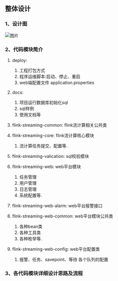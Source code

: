 ## 整体设计

### 1、设计图

![图片](http://img.ccblog.cn/flink/flink-streaming-platform-web.jpg)

### 2、代码模块简介

1. deploy:
    1. 工程打包方式
    2. 程序运维脚本:启动、停止、重启
    3. web端配置文件 application.properties
   
2. docs: 
   1. 项目运行数据库初始化sql
   2. sql样例
   3. 使用文档等
   
3. flink-streaming-common: flink流计算相关公共类

4. flink-streaming-core: flink流计算核心模块
   1. 流计算任务提交、配置等.

5. flink-streaming-valication: sql校验模块

6. flink-streaming-web: web平台模块
   1. 任务管理
   2. 用户管理
   3. 日志管理
   4. 系统配置等.
   
7. flink-streaming-web-alarm: web平台报警接口

8. flink-streaming-web-common: web平台模块公共类
   1. 各种bean类
   2. 各种工具类
   3. 各种枚举等.
   
9. flink-streaming-web-config: web平台配置类
   1. 报警、任务、savepoint、等待 各个队列的配置

### 3、各代码模块详细设计思路及流程


